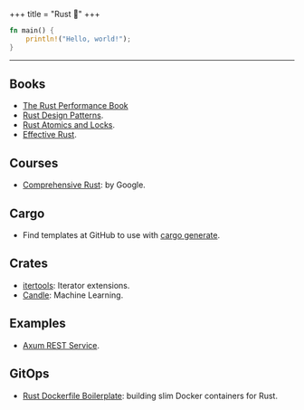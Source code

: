 +++
title = "Rust 🦀"
+++

```rust
fn main() {
    println!("Hello, world!");
}
```
---

## Books
* [The Rust Performance Book](https://nnethercote.github.io/perf-book/title-page.html#the-rust-performance-book)
* [Rust Design Patterns](https://rust-unofficial.github.io/patterns/).
* [Rust Atomics and Locks](https://marabos.nl/atomics/).
* [Effective Rust](https://www.lurklurk.org/effective-rust/cover.html).

## Courses
* [Comprehensive Rust](https://google.github.io/comprehensive-rust/): by Google.

## Cargo
* Find templates at GitHub to use with [cargo generate](https://github.com/topics/cargo-generate).

## Crates
* [itertools](https://docs.rs/itertools/latest/itertools/): Iterator extensions.
* [Candle](https://github.com/huggingface/candle): Machine Learning.

## Examples
* [Axum REST Service](https://github.com/AleksandrNi/axum-rest-service).

## GitOps
* [Rust Dockerfile Boilerplate](https://peterprototypes.com/blog/rust-dockerfile-boilerplate/): building slim Docker containers for Rust.

